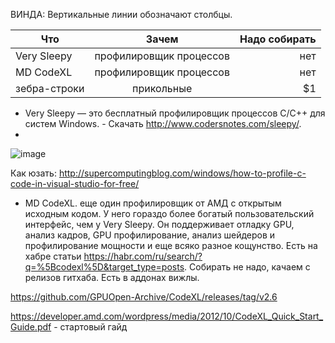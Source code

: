 ВИНДА:
Вертикальные линии обозначают столбцы.

| Что           | Зачем                     | Надо собирать |
| ------------- |:------------------:       | -----:        |
| Very Sleepy   | профилировщик процессов   | нет        |
| MD CodeXL     | профилировщик процессов   |  нет         |
| зебра-строки  | прикольные                |    $1         |

* Very Sleepy — это бесплатный профилировщик процессов C/C++ для систем Windows. - Скачать http://www.codersnotes.com/sleepy/.
* 
![image](https://user-images.githubusercontent.com/22058642/152636162-16a5b448-ffc7-487c-a33c-d9d678d2e2be.png)

Как юзать: http://supercomputingblog.com/windows/how-to-profile-c-code-in-visual-studio-for-free/
 
* MD CodeXL. еще один профилировщик от АМД с открытым исходным кодом. У него гораздо более богатый пользовательский интерфейс, чем у Very Sleepy. Он поддерживает отладку GPU, анализ кадров, GPU профилирование, анализ шейдеров и профилирование мощности и еще всяко разное кощунство. Есть на хабре статьи https://habr.com/ru/search/?q=%5Bcodexl%5D&target_type=posts. Собирать не надо, качаем с релизов гитхаба. Есть в аддонах вижлы.

 https://github.com/GPUOpen-Archive/CodeXL/releases/tag/v2.6
 
https://developer.amd.com/wordpress/media/2012/10/CodeXL_Quick_Start_Guide.pdf - стартовый гайд
